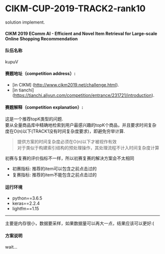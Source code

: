 # CIKM-CUP-2019-TRACK2-rank10
solution implement.<br>

#### CIKM 2019 EComm AI - Efficient and Novel Item Retrieval for Large-scale Online Shopping Recommendation

#### 队伍名称
kupuV

#### 赛题地址（competition address）:
* [in CIKM] (http://www.cikm2019.net/challenge.html).<br>
* [in tianchi] (https://tianchi.aliyun.com/competition/entrance/231721/introduction).<br>

#### 赛题解释（competition explanation）:
这是一个推荐topK类型的问题.<br>
要从全量商品库中精确地检索到用户最感兴趣的topK个商品，并且要求时间复杂度在O(n)以下(TRACK1没有时间复杂度要求)，即避免穷举计算.<br>
> 提供方案的时间复杂度必须在O(n)以下才被视作有效<br>
> 对于类似于构建索引结构的预处理操作，其处理流程不计入时间复杂度计算<br>

初赛与复赛的评价指标不一样，所以初赛复赛的解决方案会不太相同<br>
* 初赛指标: 推荐的item可以包含之前点击过的<br>
* 复赛指标: 推荐的item不能包含之前点击过的<br>

#### 运行环境
- python==3.6.5
- keras==2.2.4
- lightfm==1.15
---
主要是内存很小，数据要采样，如果数据量可以再大一点，结果应该可以更好:(

#### 方案说明

wait...